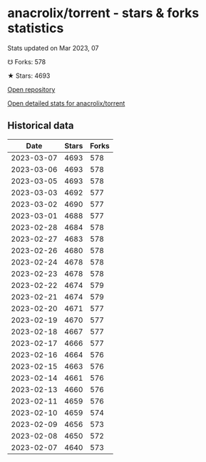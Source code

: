 # anacrolix/torrent - stars & forks statistics

Stats updated on Mar 2023, 07

☋ Forks: 578

★ Stars: 4693

[Open repository](https://github.com/anacrolix/torrent)

[Open detailed stats for anacrolix/torrent](https://reviewgithub.com/rep/anacrolix/torrent)

## Historical data
| Date | Stars | Forks |
|------|-------|-------|
| 2023-03-07 | 4693 | 578 | 
| 2023-03-06 | 4693 | 578 | 
| 2023-03-05 | 4693 | 578 | 
| 2023-03-03 | 4692 | 577 | 
| 2023-03-02 | 4690 | 577 | 
| 2023-03-01 | 4688 | 577 | 
| 2023-02-28 | 4684 | 578 | 
| 2023-02-27 | 4683 | 578 | 
| 2023-02-26 | 4680 | 578 | 
| 2023-02-24 | 4678 | 578 | 
| 2023-02-23 | 4678 | 578 | 
| 2023-02-22 | 4674 | 579 | 
| 2023-02-21 | 4674 | 579 | 
| 2023-02-20 | 4671 | 577 | 
| 2023-02-19 | 4670 | 577 | 
| 2023-02-18 | 4667 | 577 | 
| 2023-02-17 | 4666 | 577 | 
| 2023-02-16 | 4664 | 576 | 
| 2023-02-15 | 4663 | 576 | 
| 2023-02-14 | 4661 | 576 | 
| 2023-02-13 | 4660 | 576 | 
| 2023-02-11 | 4659 | 576 | 
| 2023-02-10 | 4659 | 574 | 
| 2023-02-09 | 4656 | 573 | 
| 2023-02-08 | 4650 | 572 | 
| 2023-02-07 | 4640 | 573 | 

